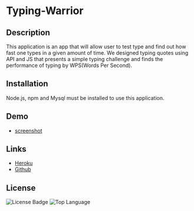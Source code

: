 # Typing-Warrior

## Description
This application is an app that will allow user to test type and find out how fast one types in a given amount of time. We designed typing quotes using API and JS that presents a simple typing challenge and finds the performance of typing by WPS(Words Per Second).

## Installation
Node.js, npm and Mysql must be installed to use this application.

## Demo
* [screenshot](./public/assets/screenshot.JPG)

## Links
* [Heroku](https://afternoon-reaches-65972.herokuapp.com/)
* [Github](https://github.com/wl0194)

## License

  ![License Badge](https://img.shields.io/badge/License-MIT-yellow.svg)
  ![Top Language](https://img.shields.io/github/languages/top/wl0194/Workout-tracker)
